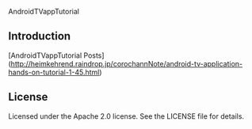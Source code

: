 AndroidTVappTutorial 

Introduction
------------
[AndroidTVappTutorial Posts] (http://heimkehrend.raindrop.jp/corochannNote/android-tv-application-hands-on-tutorial-1-45.html)

License
-------
Licensed under the Apache 2.0 license. See the LICENSE file for details.
